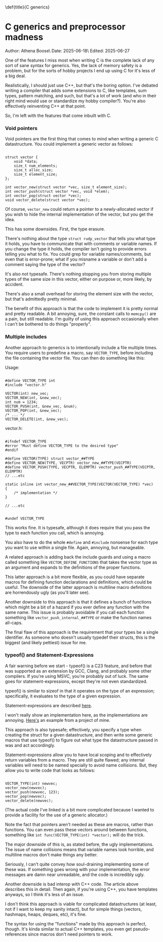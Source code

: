 \def{title}{C generics}

# C generics and preprocessor madness

Author: Athena Boose\\
Date: 2025-06-18\\
Edited: 2025-06-27

One of the features I miss most when writing C is the complete lack of any sort
of sane syntax for generics. Yes, the lack of memory safety is a problem, but
for the sorts of hobby projects I end up using C for it's less of a big deal.

Realistically, I should just use C++, but that's the boring option. I've
debated writing a compiler that adds some extensions to C, like templates,
sum types, pattern matching, and such, but that's a lot of work (and who in
their right mind would use or standardize my hobby compiler?). You're also
effectively reinventing C++ at that point.

So, I'm left with the features that come inbuilt with C.

### Void pointers

Void pointers are the first thing that comes to mind when writing a generic C
datastructure. You could implement a generic vector as follows:

~~~

struct vector {
    void *data;
    size_t num_elements;
    size_t alloc_size;
    size_t element_size;
};

int vector_new(struct vector *vec, size_t element_size);
int vector_push(struct vector *vec, void *elem);
int vector_pop(struct vector *vec);
void vector_delete(struct vector *vec);

~~~

Of course, `vector_new` could return a pointer to a newly-allocated vector if
you wish to hide the internal implementation of the vector, but you get the
idea.

This has some downsides. First, the type erasure.

There's nothing about the type `struct rudp_vector` that tells you what
type it holds, you have to communicate that with comments or variable
names. If you change the type it holds, the compiler isn't going to provide 
errors telling you what to fix. You could grep for variable names/comments,
but even that is error-prone; what if you misname a variable or don't add a
comment saying the type of the vector?

It's also not typesafe. There's nothing stopping you from storing multiple
types of the same size in this vector, either on purpose or, more likely, by
accident.

There's also a small overhead for storing the element size with the vector,
but that's admittedly pretty minimal.

The benefit of this approach is that the code to implement it is pretty normal
and pretty readable. A bit annoying, sure, the constant calls to `memcpy()` are
a pain, but still readable. I'm guilty of using this approach occasionally when
I can't be bothered to do things "properly".

### Multiple includes

Another approach to generics is to intentionally include a file multiple times.
You require users to predefine a macro, say `VECTOR_TYPE`, before including
the file containing the vector file. You can then do something like this:

Usage:

~~~

#define VECTOR_TYPE int
#include "vector.h"

VECTOR(int) new_vec;
VECTOR_NEW(int, &new_vec);
int num = 1234;
VECTOR_PUSH(int, &new_vec, &num);
VECTOR_POP(int, &new_vec);
/* ... */
VECTOR_DELETE(int, &new_vec);

~~~

vector.h:

~~~

#ifndef VECTOR_TYPE
#error "Must define VECTOR_TYPE to the desired type"
#endif

#define VECTOR(TYPE) struct vector_##TYPE
#define VECTOR_NEW(TYPE, VECPTR) vector_new_##TYPE(VECPTR)
#define VECTOR_PUSH(TYPE, VECPTR, ELEMPTR) vector_push_##TYPE(VECPTR, ELEMPTR)
// ...etc

static inline int vector_new_##VECTOR_TYPE(VECTOR(VECTOR_TYPE) *vec)
{
    /* implementation */
}

// ...etc


#undef VECTOR_TYPE

~~~

This works fine. It is typesafe, although it does require that you pass the
type to each function you call, which is annoying. 

You also have to do the whole `#define` and `#include` nonsense for each type
you want to use within a single file. Again, annoying, but manageable.

A related approach is adding back the include guards and using a macro called
something like `VECTOR_DEFINE_FUNCTIONS` that takes the vector type as an 
argument and expands to the definitions of the proper functions.

This latter approach is a bit more flexible, as you could have separate macros
for defining function declarations and definitions, which could be useful.
The downside of the latter approach is multiline macro definitions are
horrendously ugly (as you'll later see).

Another downside to this approach is that it defines a bunch of functions which
might be a bit of a hazard if you ever define any function with the same name.
This issue is probably avoidable if you call each function something like
`vector_push_internal_##TYPE` or make the function names all-caps.

The final flaw of this approach is the requirement that your types be a single
identifier. As someone who doesn't usually typedef their structs, this is the
biggest (and likely pettiest) issue for me.

### typeof() and Statement-Expressions

A fair warning before we start - typeof() is a C23 feature, and before that was
supported as an extension by GCC, Clang, and probably some other compilers.
If you're using MSVC, you're probably out of luck. The same goes for
statement-expressions, except they're not even standardized.

typeof() is similar to sizeof in that it operates on the type of an expression;
specifically, it evaluates to the type of a given expression.

Statement-expressions are described
[here](https://gcc.gnu.org/onlinedocs/gcc/Statement-Exprs.html).

I won't really show an implementation here, as the implementations are
annoying. [Here's](https://github.com/chickenspaceprogram/rudp/tree/a2a44c582266646b4c8dd975425c4334f8cb816b/src/utils/include/rudp/utils)
an example from a project of mine.

This approach is also typesafe; effectively, you specify a type when creating
the struct for a given datastructure, and then write some generic macros that
use typeof() to figure out what type the datastructure passed in was and act
accordingly.

Statement-expressions allow you to have local scoping and to effectively
return variables from a macro. They are still quite flawed; any internal
variables will need to be named specially to avoid name collisions.
But, they allow you to write code that looks as follows:

~~~

VECTOR_TYPE(int) newvec;
vector_new(newvec);
vector_push(newvec, 123);
vector_pop(newvec);
vector_delete(newvec);

~~~

(The actual code I've linked is a bit more complicated because I wanted
to provide a facility for the use of a generic allocator.)

Note the fact that pointers aren't needed as these are macros, rather than
functions. You can even pass these vectors around between functions,
something like `int func(VECTOR_TYPE(int) *vector);` will do the trick.

The major downside of this is, as stated before, the ugly implementations.
The issue of name collisions means that variable names look horrible, and
multiline macros don't make things any better.

Seriously, I can't quite convey how soul-draining implementing some of these
was. If something goes wrong with your implementation, the error messages are
damn near unreadable, and the code is incredibly ugly.

Another downside is bad interop with C++ code. The article above
describes this in detail. Then again, if you're using C++, you have templates
anyways, so I think it's less of an issue.

I don't think this approach is viable for complicated datastructures (at least,
not if I want to keep my sanity intact), but for simple things (vectors,
hashmaps, heaps, deques, etc), it's fine.

The syntax for using the "functions" made by this approach is perfect, though. 
It's kinda similar to actual C++ templates, you even get pseudo-references
since macros don't need pointers to work.

